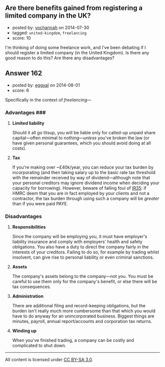 ## Are there benefits gained from registering a limited company in the UK?

- posted by: [yochannah](https://stackexchange.com/users/1677788/yochannah) on 2014-07-30
- tagged: `united-kingdom`, `freelancing`
- score: 10

I'm thinking of doing some freelance work, and I've been debating if I should register a limited company (in the United Kingdom). Is there any good reason to do this? Are there any disadvantages?


## Answer 162

- posted by: [eggyal](https://stackexchange.com/users/310184/eggyal) on 2014-08-01
- score: 6

Specifically in the context of *freelancing*&horbar;

### Advantages ###

1. **Limited liability**

    Should it all go titsup, you will be liable only for called-up unpaid share capital&mdash;often minimal to nothing&mdash;*unless* you've broken the law (or have given personal guarantees, which you should avoid doing at all costs).

2. **Tax**

    If you're making over ~£40k/year, you can reduce your tax burden by incorporating (and then taking salary up to the basic rate tax threshold with the remainder received by way of dividend&mdash;although note that your personal creditors may ignore dividend income when deciding your capacity for borrowing).  However, beware of falling foul of [IR35](http://www.hmrc.gov.uk/ir35/): if HMRC deem that you are in fact employed by your clients and not a contractor, the tax burden through using such a company will be *greater* than if you were paid PAYE.

### Disadvantages ###

1. **Responsibilities**

    Since the company will be employing you, it must have employer's liability insurance and comply with employers' health and safety obligations.  You also have a duty to direct the company fairly in the interests of your creditors.  Failing to do so, for example by trading whilst insolvent, can give rise to personal liability or even criminal sanctions.

2. **Assets**

    The company's assets belong to the company&mdash;not you.  You must be careful to use them only for the company's benefit, or else there will be tax consequences.

3. **Administration**

    There are additional filing and record-keeping obligations, but the burden isn't really much more cumbersome than that which you would have to do anyway for an unincorporated business.  Biggest things are minutes, payroll, annual report/accounts and corporation tax returns.

4. **Winding up**

    When you've finished trading, a company can be costly and complicated to shut down.



---

All content is licensed under [CC BY-SA 3.0](https://creativecommons.org/licenses/by-sa/3.0/).
